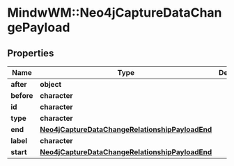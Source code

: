 # MindwWM::Neo4jCaptureDataChangePayload


## Properties
Name | Type | Description | Notes
------------ | ------------- | ------------- | -------------
**after** | **object** |  | 
**before** | **character** |  | 
**id** | **character** |  | 
**type** | **character** |  | 
**end** | [**Neo4jCaptureDataChangeRelationshipPayloadEnd**](Neo4jCaptureDataChangeRelationshipPayload_end.md) |  | 
**label** | **character** |  | 
**start** | [**Neo4jCaptureDataChangeRelationshipPayloadEnd**](Neo4jCaptureDataChangeRelationshipPayload_end.md) |  | 


